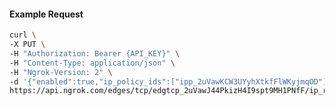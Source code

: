 <!-- Code generated for API Clients. DO NOT EDIT. -->

#### Example Request

```bash
curl \
-X PUT \
-H "Authorization: Bearer {API_KEY}" \
-H "Content-Type: application/json" \
-H "Ngrok-Version: 2" \
-d '{"enabled":true,"ip_policy_ids":["ipp_2uVawKCW3UYyhXtkfFlWKyjmqOD"]}' \
https://api.ngrok.com/edges/tcp/edgtcp_2uVawJ44PkizH4I9spt9MH1PNfF/ip_restriction
```
